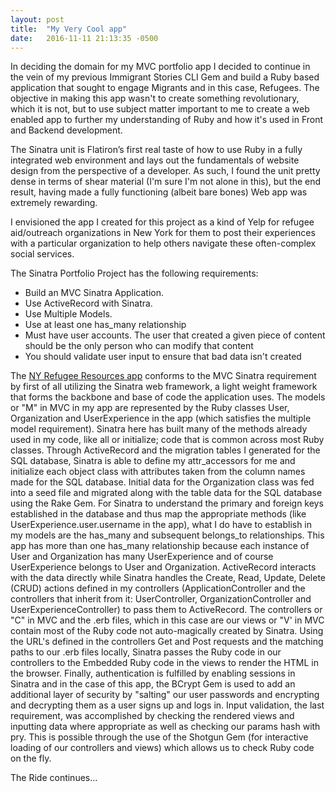 ```yaml
---
layout: post
title:  "My Very Cool app"
date:   2016-11-11 21:13:35 -0500
---
```



In deciding the domain for my MVC portfolio app I decided to continue in the vein of my previous Immigrant Stories CLI Gem and build a Ruby based application that sought to engage Migrants and in this case, Refugees.  The objective in making this app wasn't to create something revolutionary, which it is not, but to use subject matter important to me to create a web enabled app to further my understanding of Ruby and how it's used in Front and Backend development.  

The Sinatra unit is Flatiron’s first real taste of how to use Ruby in a fully integrated web environment and lays out the fundamentals of website design from the perspective of a developer.  As such, I found the unit pretty dense in terms of shear material (I'm sure I'm not alone in this), but the end result, having made a fully functioning (albeit bare bones) Web app was extremely rewarding.  

I envisioned the app I created for this project as a kind of Yelp for refugee aid/outreach organizations in New York for them to post their experiences with a particular organization to help others navigate these often-complex social services.  

The Sinatra Portfolio Project has the following requirements:

* Build an MVC Sinatra Application.
* Use ActiveRecord with Sinatra.
* Use Multiple Models.
* Use at least one has_many relationship
* Must have user accounts. The user that created a given piece of content should be the only person who can modify that content
* You should validate user input to ensure that bad data isn't created

The [NY Refugee Resources app](https://github.com/zenglue/NY-Refugee-Resources-MVC-Sinatra-App) conforms to the MVC Sinatra requirement by first of all utilizing the Sinatra web framework, a light weight framework that forms the backbone and base of code the application uses. The models or "M" in MVC in my app are represented by the Ruby classes User, Organization and UserExperience in the app (which satisfies the multiple model requirement).  Sinatra here has built many of the methods already used in my code, like all or initialize; code that is common across most Ruby classes.  Through ActiveRecord and the migration tables I generated for the SQL database, Sinatra is able to define my attr_accessors for me and initialize each object class with attributes taken from the column names made for the SQL database.  Initial data for the Organization class was fed into a seed file and migrated along with the table data for the SQL database using the Rake Gem.  For Sinatra to understand the primary and foreign keys established in the database and thus map the appropriate methods (like UserExperience.user.username in the app), what I do have to establish in my models are the has_many and subsequent belongs_to relationships.  This app has more than one has_many relationship because each instance of User and Organization has many UserExperience and of course UserExperience belongs to User and Organization.  ActiveRecord interacts with the data directly while Sinatra handles the Create, Read, Update, Delete (CRUD) actions defined in my controllers (ApplicationController and the controllers that inherit from it: UserController, OrganizationController and UserExperienceController) to pass them to ActiveRecord.  The controllers or "C" in MVC and the .erb files, which in this case are our views or "V' in MVC contain most of the Ruby code not auto-magically created by Sinatra.  Using the URL's defined in the controllers Get and Post requests and the matching paths to our .erb files locally, Sinatra passes the Ruby code in our controllers to the Embedded Ruby code in the views to render the HTML in the browser.  Finally, authentication is fulfilled by enabling sessions in Sinatra and in the case of this app, the BCrypt Gem is used to add an additional layer of security by "salting" our user passwords and encrypting and decrypting them as a user signs up and logs in.  Input validation, the last requirement, was accomplished by checking the rendered views and inputting data where appropriate as well as checking our params hash with pry.  This is possible through the use of the Shotgun Gem (for interactive loading of our controllers and views) which allows us to check Ruby code on the fly.  

The Ride continues...

  


